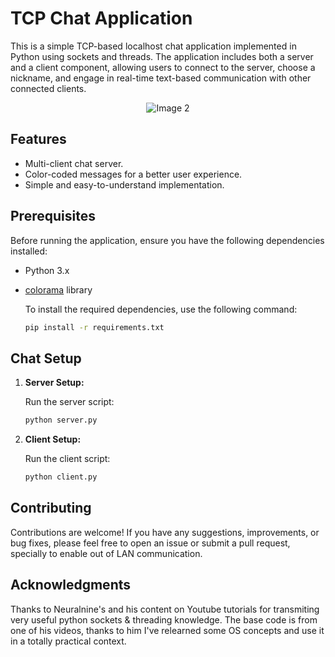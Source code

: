 # TCP Chat Application

This is a simple TCP-based localhost chat application implemented in Python using sockets and threads. The application includes both a server and a client component, allowing users to connect to the server, choose a nickname, and engage in real-time text-based communication with other connected clients.

<div align="center">
  <img src="https://github.com/adrialfonso/tcp-chat-room/assets/90824134/50465f0b-7b05-4fe1-8427-3105b1dbd97a" alt="Image 2">
</div>

## Features

- Multi-client chat server.
- Color-coded messages for a better user experience.
- Simple and easy-to-understand implementation.

## Prerequisites

Before running the application, ensure you have the following dependencies installed:

- Python 3.x
- [colorama](https://pypi.org/project/colorama/) library

  To install the required dependencies, use the following command:

  ```bash
  pip install -r requirements.txt

## Chat Setup

1. **Server Setup:**

   Run the server script:
   ```bash
   python server.py

2. **Client Setup:**

   Run the client script:
   ```bash
   python client.py

## Contributing
Contributions are welcome! If you have any suggestions, improvements, or bug fixes, please feel free to open an issue or submit a pull request, specially to enable out of LAN communication.

## Acknowledgments
Thanks to Neuralnine's and his content on Youtube tutorials for transmiting very useful python sockets & threading knowledge. The base code is from one of his videos, thanks to him I've relearned some OS concepts and use it in a totally practical context.
